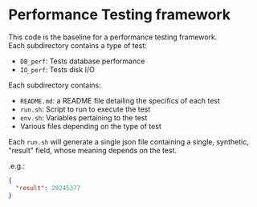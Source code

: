 # Performance Testing framework

This code is the baseline for a performance testing framework.  
Each subdirectory contains a type of test:

- `DB_perf`: Tests database performance
- `IO_perf`: Tests disk I/O

Each subdirectory contains:

- `README.md`: a README file detailing the specifics of each test
- `run.sh`: Script to run to execute the test
- `env.sh`: Variables pertaining to the test
- Various files depending on the type of test

Each `run.sh` will generate a single json file containing a single, synthetic, "result" field, whose meaning depends on the test.

.e.g.:

```json
{
  "result": 29245377
}
```
